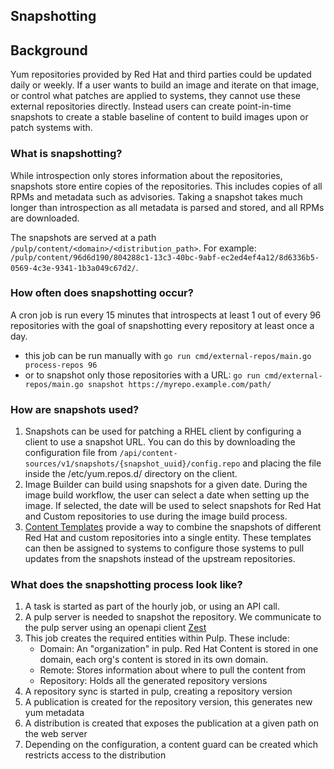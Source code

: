 ## Snapshotting

## Background

Yum repositories provided by Red Hat and third parties could be updated daily or weekly.  If a user wants to build an image and iterate on that image, or control what patches are applied to systems, they cannot use these external repositories directly.  Instead users can create point-in-time snapshots to create a stable baseline of content to build images upon or patch systems with.

### What is snapshotting?

While introspection only stores information about the repositories, snapshots store entire copies of the repositories.  This includes copies of all RPMs and metadata such as advisories.  Taking a snapshot takes much longer than introspection as all metadata is parsed and stored, and all RPMs are downloaded.

The snapshots are served at a path `/pulp/content/<domain>/<distribution_path>`.  For example: `/pulp/content/96d6d190/804288c1-13c3-40bc-9abf-ec2ed4ef4a12/8d6336b5-0569-4c3e-9341-1b3a049c67d2/`.

### How often does snapshotting occur?

A cron job is run every 15 minutes that introspects at least 1 out of every 96 repositories with the goal of snapshotting every repository at least once a day.

* this job can be run manually with `go run cmd/external-repos/main.go process-repos 96`
* or to snapshot only those repositories with a URL: `go run cmd/external-repos/main.go snapshot https://myrepo.example.com/path/`

### How are snapshots used?

1. Snapshots can be used for patching a RHEL client by configuring a client to use a snapshot URL.  You can do this by downloading the configuration file from  `/api/content-sources/v1/snapshots/{snapshot_uuid}/config.repo` and placing the file inside the /etc/yum.repos.d/ directory on the client.
2. Image Builder can build using snapshots for a given date.  During the image build workflow, the user can select a date when setting up the image.  If selected, the date will be used to select snapshots for Red Hat and Custom repositories to use during the image build process.   
3. [Content Templates](./templates.md) provide a way to combine the snapshots of different Red Hat and custom repositories into a single entity.  These templates can then be assigned to systems to configure those systems to pull updates from the snapshots instead of the upstream repositories. 

### What does the snapshotting process look like?

1. A task is started as part of the hourly job, or using an API call.
2. A pulp server is needed to snapshot the repository.  We communicate to the pulp server using an openapi client [Zest](https://github.com/content-services/zest/)  
3. This job creates the required entities within Pulp.  These include:
   * Domain: An "organization" in pulp.  Red Hat Content is stored in one domain, each org's content is stored in its own domain.
   * Remote: Stores information about where to pull the content from
   * Repository:  Holds all the generated repository versions
4. A repository sync is started in pulp, creating a repository version
5. A publication is created for the repository version, this generates new yum metadata
6. A distribution is created that exposes the publication at a given path on the web server
7. Depending on the configuration, a content guard can be created which restricts access to the distribution
